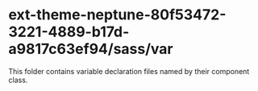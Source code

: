# ext-theme-neptune-80f53472-3221-4889-b17d-a9817c63ef94/sass/var

This folder contains variable declaration files named by their component class.
